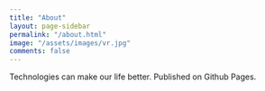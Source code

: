 ```yaml
---
title: "About"
layout: page-sidebar
permalink: "/about.html"
image: "/assets/images/vr.jpg"
comments: false
---
```

Technologies can make our life better.
Published on Github Pages.
